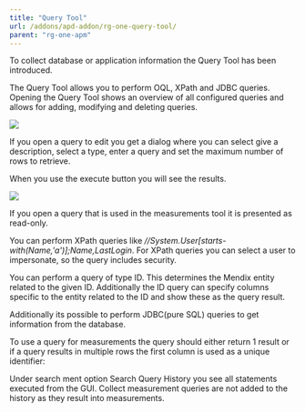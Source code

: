 ```yaml
---
title: "Query Tool"
url: /addons/apd-addon/rg-one-query-tool/
parent: "rg-one-apm"
---
```

To collect database or application information the Query Tool has been introduced.

The Query Tool allows you to perform OQL, XPath and JDBC queries. Opening the Query Tool shows an overview of all configured queries and allows for adding, modifying and deleting queries.

![](/attachments/addons/apd-addon//rg-apd/rg-one-apm/rg-one-query-tool/List.png)

If you open a query to edit you get a dialog where you can select give a description, select a type, enter a query and set the maximum number of rows to retrieve.

When you use the execute button you will see the results.

![](/attachments/addons/apd-addon//rg-apd/rg-one-apm/rg-one-query-tool/OQL.png)                       

If you open a query that is used in the measurements tool it is presented as read-only.

You can perform XPath queries like *//System.User[starts-with(Name,'a')];Name,LastLogin*. For XPath queries you can select a user to impersonate, so the query includes security.

You can perform a query of type ID. This determines the Mendix entity related to the given ID.
Additionally the ID query can specify columns specific to the entity related to the ID and show these as the query result.

Additionally its possible to perform JDBC(pure SQL) queries to get information from the database.

To use a query for measurements the query should either return 1 result or if a query results in multiple rows the first column is used as a unique identifier:

Under search ment option Search Query History you see all statements executed from the GUI. Collect measurement queries are not added to the history as they result into measurements.
